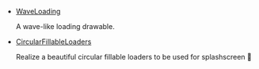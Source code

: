 * [WaveLoading](https://github.com/race604/WaveLoading)

    A wave-like loading drawable.
* [CircularFillableLoaders](https://github.com/lopspower/CircularFillableLoaders)

    Realize a beautiful circular fillable loaders to be used for splashscreen 🌊